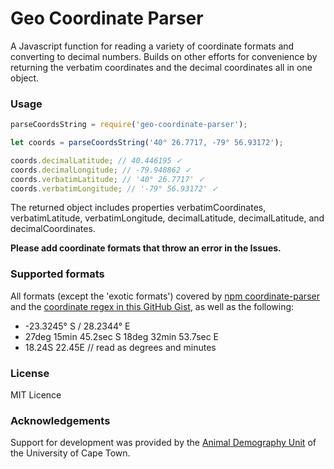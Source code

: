 # Geo Coordinate Parser

A Javascript function for reading a variety of coordinate formats and converting to decimal numbers. Builds on other efforts for convenience by returning the verbatim coordinates and the decimal coordinates all in one object.

### Usage
```js
parseCoordsString = require('geo-coordinate-parser');

let coords = parseCoordsString('40° 26.7717, -79° 56.93172');

coords.decimalLatitude; // 40.446195 ✓
coords.decimalLongitude; // -79.948862 ✓
coords.verbatimLatitude; // '40° 26.7717' ✓
coords.verbatimLongitude; // '-79° 56.93172' ✓
```
The returned object includes properties verbatimCoordinates, verbatimLatitude, verbatimLongitude, decimalLatitude, decimalLatitude, and decimalCoordinates.

**Please add coordinate formats that throw an error in the Issues.**

### Supported formats

All formats (except the 'exotic formats') covered by [npm coordinate-parser](https://www.npmjs.com/package/coordinate-parser) and the [coordinate regex in this GitHub Gist](https://gist.github.com/moole/3707127/337bd31d813a10abcf55084381803e5bbb0b20dc), as well as the following:
- -23.3245° S / 28.2344° E
- 27deg 15min 45.2sec S 18deg 32min 53.7sec E
- 18.24S 22.45E // read as degrees and minutes

### License
MIT Licence

### Acknowledgements
Support for development was provided by the [Animal Demography Unit](http://adu.uct.ac.za) of the University of Cape Town.
